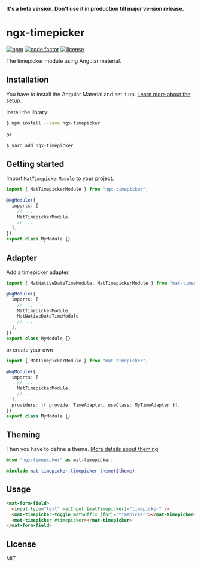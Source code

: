 **It's a beta version. Don't use it in production till major version release.**

# ngx-timepicker

[![npm](https://img.shields.io/npm/v/dgutoryan/ngx-timepicker.svg)](https://www.npmjs.com/package/ngx-timepicker)
[![code factor](https://img.shields.io/codefactor/grade/github/dgutoryan/ngx-timepicker)](https://www.codefactor.io/repository/github/dgutoryan/ngx-timepicker)
[![license](https://img.shields.io/badge/license-MIT-blue.svg)](https://github.com/dgutoryan/ngx-timepicker/blob/master/LICENSE)

The timepicker module using Angular material.

## Installation

You have to install the Angular Material and set it up. [Learn more about the setup](https://material.angular.io/guide/getting-started).

Install the library:

```bash
$ npm install --save ngx-timepicker
```

or

```bash
$ yarn add ngx-timepicker
```

## Getting started

Import `MatTimepickerModule` to your project.

```typescript
import { MatTimepickerModule } from "ngx-timepicker";

@NgModule({
  imports: [
    // ...
    MatTimepickerModule,
    // ...
  ],
})
export class MyModule {}
```

## Adapter

Add a timepicker adapter.

```typescript
import { MatNativeDateTimeModule, MatTimepickerModule } from "mat-timepicker";

@NgModule({
  imports: [
    // ...
    MatTimepickerModule,
    MatNativeDateTimeModule,
    // ...
  ],
})
export class MyModule {}
```

or create your own

```typescript
import { MatTimepickerModule } from "mat-timepicker";

@NgModule({
  imports: [
    // ...
    MatTimepickerModule,
    // ...
  ],
  providers: [{ provide: TimeAdapter, useClass: MyTimeAdapter }],
})
export class MyModule {}
```

## Theming

Then you have to define a theme. [More details about theming](https://material.angular.io/guide/theming).

```scss
@use "ngx-timepicker" as mat-timepicker;

@include mat-timepicker.timepicker-theme($theme);
```

## Usage

```html
<mat-form-field>
  <input type="text" matInput [matTimepicker]="timepicker" />
  <mat-timepicker-toggle matSuffix [for]="timepicker"></mat-timepicker-toggle>
  <mat-timepicker #timepicker></mat-timepicker>
</mat-form-field>
```

## License

MIT
